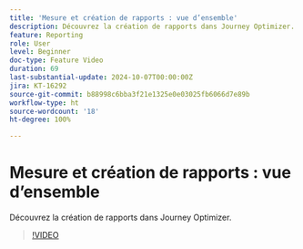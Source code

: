 ```yaml
---
title: 'Mesure et création de rapports : vue d’ensemble'
description: Découvrez la création de rapports dans Journey Optimizer.
feature: Reporting
role: User
level: Beginner
doc-type: Feature Video
duration: 69
last-substantial-update: 2024-10-07T00:00:00Z
jira: KT-16292
source-git-commit: b88998c6bba3f21e1325e0e03025fb6066d7e89b
workflow-type: ht
source-wordcount: '18'
ht-degree: 100%

---
```



# Mesure et création de rapports : vue d’ensemble

Découvrez la création de rapports dans Journey Optimizer.

>[!VIDEO](https://video.tv.adobe.com/v/3432673/?learn=on)
